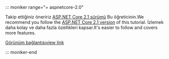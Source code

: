 ::: moniker range="= aspnetcore-2.0"

<span data-ttu-id="1289c-101">Takip ettiğiniz öneririz [ASP.NET Core 2.1 sürümü](xref:razor-pages-start?view=aspnetcore-2.1) Bu öğreticinin.</span><span class="sxs-lookup"><span data-stu-id="1289c-101">We recommend you follow the [ASP.NET Core 2.1 version](xref:razor-pages-start?view=aspnetcore-2.1) of this tutorial.</span></span> <span data-ttu-id="1289c-102">İzlemek daha kolay ve daha fazla özellikleri kapsar.</span><span class="sxs-lookup"><span data-stu-id="1289c-102">It's easier to follow and covers more features.</span></span>

 [<span data-ttu-id="1289c-103">Görünüm bağlantısı</span><span class="sxs-lookup"><span data-stu-id="1289c-103">view link</span></span>](?view=aspnetcore-2.1)

::: moniker-end
